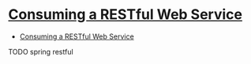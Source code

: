 # [Consuming a RESTful Web Service](https://spring.io/guides/gs/consuming-rest/)

- [Consuming a RESTful Web Service](#consuming-a-restful-web-service)












TODO spring restful